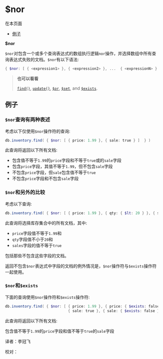 # [ ](#)$nor

[]()

在本页面

* [例子](#examples)

**$nor**

`$nor`对包含一个或多个查询表达式的数组执行逻辑`nor`操作，并选择数组中所有查询表达式失败的文档。`$nor`有以下语法:

```powershell
{ $nor: [ { <expression1> }, { <expression2> }, ...  { <expressionN> } ] }
```

> **也可以看看**
>
> [`find()`](), [`update()`](), [`$or`](), [`$set`](), and [`$exists`]().

## <span id="examples">例子</span>

### `$nor`查询有两种表述

考虑以下仅使用`$nor`操作符的查询:

```powershell
db.inventory.find( { $nor: [ { price: 1.99 }, { sale: true } ]  } )
```

此查询将返回以下所有文档:

* 包含值不等于`1.99`的`price`字段和不等于`true`或的`sale`字段
* 包含`price`字段，其值不等于`1.99`，但不包含`sale`字段
* 不包含`price`字段，但`sale`包含值不等于`true`
* 不包含`price`字段和不包含`sale`字段

### `$nor`和另外的比较

考虑以下查询:

```powershell
db.inventory.find( { $nor: [ { price: 1.99 }, { qty: { $lt: 20 } }, { sale: true } ] } )
```

此查询将选择库存集合中的所有文档，其中:

* `price`字段值不等于`1.99`和
* `qty`字段值不小于`20`和
* `sales`字段的值不等于`true`

包括那些不包含这些字段的文档。

返回不包含`$nor`表达式中字段的文档的例外情况是，`$nor`操作符与`$exists`操作符一起使用。

### `$nor`和`$exists`

下面的查询使用`$nor`操作符和`$exists`操作符:

```powershell
db.inventory.find( { $nor: [ { price: 1.99 }, { price: { $exists: false } },
                             { sale: true }, { sale: { $exists: false } } ] } )
```

此查询将返回以下所有文档:

包含值不等于`1.99`的`price`字段和值不等于`true`的`sale`字段



译者：李冠飞

校对：